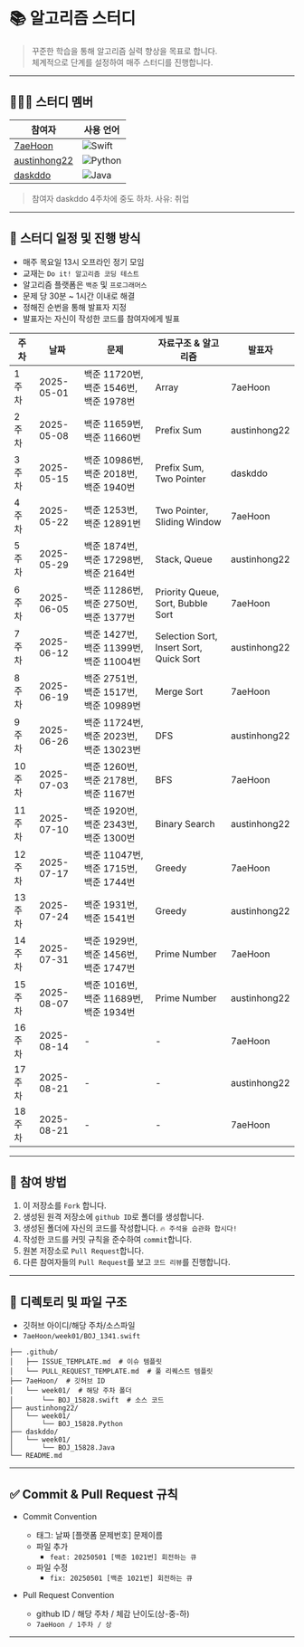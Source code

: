 # 📚 알고리즘 스터디 

> 꾸준한 학습을 통해 알고리즘 실력 향상을 목표로 합니다.  
> 체계적으로 단계를 설정하여 매주 스터디를 진행합니다.

---

## 🙋🏻‍♂️ 스터디 멤버

| 참여자        | 사용 언어               |
| ------------- | ----------------------- |
| [7aeHoon](https://github.com/7aeHoon)       | ![Swift](https://img.shields.io/badge/Swift-FA7343?style=flat&logo=swift&logoColor=white)           |
| [austinhong22](https://github.com/austinhong22)   | ![Python](https://img.shields.io/badge/Python-3776AB?style=flat&logo=python&logoColor=white)                    |
| [daskddo](https://github.com/daskddo)       | ![Java](https://img.shields.io/badge/Java-007396?style=flat&logo=java&logoColor=white)        |

> 참여자 daskddo 4주차에 중도 하차. 사유: 취업

--- 

## 📅 스터디 일정 및 진행 방식

- 매주 목요일 13시 오프라인 정기 모임
- 교재는 `Do it! 알고리즘 코딩 테스트` 
- 알고리즘 플랫폼은 `백준` 및 `프로그래머스`
- 문제 당 30분 ~ 1시간 이내로 해결
- 정해진 순번을 통해 발표자 지정
- 발표자는 자신이 작성한 코드를 참여자에게 빌표

| 주차 | 날짜        | 문제          | 자료구조 & 알고리즘    | 발표자     |
| --- | ---------- | ----------- | --------- | --------- |
| 1 주차 | 2025-05-01 | 백준 11720번, 백준 1546번, 백준 1978번  | Array | 7aeHoon |
| 2 주차 | 2025-05-08 | 백준 11659번, 백준 11660번 | Prefix Sum | austinhong22 |
| 3 주차 | 2025-05-15 | 백준 10986번, 백준 2018번, 백준 1940번 | Prefix Sum, Two Pointer | daskddo |
| 4 주차 | 2025-05-22 | 백준 1253번, 백준 12891번 | Two Pointer, Sliding Window | 7aeHoon |
| 5 주차 | 2025-05-29 | 백준 1874번, 백준 17298번, 백준 2164번 | Stack, Queue | austinhong22 |
| 6 주차 | 2025-06-05 | 백준 11286번, 백준 2750번, 백준 1377번 | Priority Queue, Sort, Bubble Sort | 7aeHoon |
| 7 주차 | 2025-06-12 | 백준 1427번, 백준 11399번, 백준 11004번 | Selection Sort, Insert Sort, Quick Sort | austinhong22 |
| 8 주차 | 2025-06-19 | 백준 2751번, 백준 1517번, 백준 10989번 | Merge Sort | 7aeHoon |
| 9 주차 | 2025-06-26 | 백준 11724번, 백준 2023번, 백준 13023번 | DFS | austinhong22 | 
| 10 주차 | 2025-07-03 | 백준 1260번, 백준 2178번, 백준 1167번 | BFS | 7aeHoon |
| 11 주차 | 2025-07-10 | 백준 1920번, 백준 2343번, 백준 1300번 | Binary Search | austinhong22 |
| 12 주차 | 2025-07-17 | 백준 11047번, 백준 1715번, 백준 1744번 | Greedy | 7aeHoon |
| 13 주차 | 2025-07-24 | 백준 1931번, 백준 1541번 | Greedy | austinhong22 |
| 14 주차 | 2025-07-31 | 백준 1929번, 백준 1456번, 백준 1747번 | Prime Number | 7aeHoon |
| 15 주차 | 2025-08-07 | 백준 1016번, 백준 11689번, 백준 1934번 | Prime Number | austinhong22 |
| 16 주차 | 2025-08-14 | - | - | 7aeHoon |
| 17 주차 | 2025-08-21 | - | - | austinhong22 |
| 18 주차 | 2025-08-21 | - | - | 7aeHoon |

---

## 📌 참여 방법

1. 이 저장소를 `Fork` 합니다.
2. 생성된 원격 저장소에 `github ID`로 폴더를 생성합니다.
3. 생성된 폴더에 자신의 코드를 작성합니다. `🔥 주석을 습관화 합시다!`
4. 작성한 코드를 커밋 규칙을 준수하여 `commit`합니다.
5. 원본 저장소로 `Pull Request`합니다.
6. 다른 참여자들의 `Pull Request`를 보고 `코드 리뷰`를 진행합니다.

---

## 📁 디렉토리 및 파일 구조

- 깃허브 아이디/해당 주차/소스파일
- `7aeHoon/week01/BOJ_1341.swift`

```
├── .github/
│   ├── ISSUE_TEMPLATE.md  # 이슈 템플릿
│   └── PULL_REQUEST_TEMPLATE.md  # 풀 리퀘스트 템플릿
├── 7aeHoon/  # 깃허브 ID
│   └── week01/  # 해당 주차 폴더
│       └── BOJ_15828.swift  # 소스 코드
├── austinhong22/
│   └── week01/
│       └── BOJ_15828.Python
├── daskddo/
│   └── week01/
│       └── BOJ_15828.Java
└── README.md
```

---

## ✅ Commit & Pull Request 규칙

- Commit Convention
    - 태그: 날짜 [플랫폼 문제번호] 문제이름 
    - 파일 추가
        - `feat: 20250501 [백준 1021번] 회전하는 큐`
    - 파일 수정
        - `fix: 20250501 [백준 1021번] 회전하는 큐`
     
- Pull Request Convention
    -  github ID / 해당 주차 / 체감 난이도(상-중-하)
    -  `7aeHoon / 1주차 / 상` 
---

